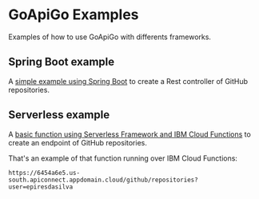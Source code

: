 # GoApiGo Examples

Examples of how to use GoApiGo with differents frameworks.

## Spring Boot example

A [simple example using Spring Boot](spring-boot) to create a Rest controller of GitHub repositories.

## Serverless example

A [basic function using Serverless Framework and IBM Cloud Functions](serverless-ibmcloud) to create an endpoint of GitHub repositories.

That's an example of that function running over IBM Cloud Functions:
```
https://6454a6e5.us-south.apiconnect.appdomain.cloud/github/repositories?user=epiresdasilva
```


